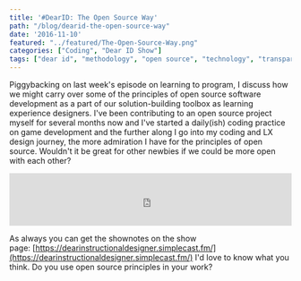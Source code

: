 ```yaml
---
title: '#DearID: The Open Source Way'
path: "/blog/dearid-the-open-source-way"
date: '2016-11-10'
featured: "../featured/The-Open-Source-Way.png"
categories: ["Coding", "Dear ID Show"]
tags: ["dear id", "methodology", "open source", "technology", "transparency"]
---
```


Piggybacking on last week's episode on learning to program, I discuss how we might carry over some of the principles of open source software development as a part of our solution-building toolbox as learning experience designers. I've been contributing to an open source project myself for several months now and I've started a daily(ish) coding practice on game development and the further along I go into my coding and LX design journey, the more admiration I have for the principles of open source. Wouldn't it be great for other newbies if we could be more open with each other?

<iframe src="https://simplecast.com/e/47496?style=medium-light" width="100%" height="94px" frameborder="0" scrolling="no" seamless=""></iframe>

As always you can get the shownotes on the show page: [https://dearinstructionaldesigner.simplecast.fm/](https://dearinstructionaldesigner.simplecast.fm/) I'd love to know what you think. Do you use open source principles in your work?
